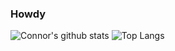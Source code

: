 ### Howdy

![Connor's github stats](https://github-readme-stats.vercel.app/api?username=connorwalsh21&count_private=true)
![Top Langs](https://github-readme-stats.vercel.app/api/top-langs/?username=connorwalsh21&layout=compact&count_private=true&langs_count=10)
